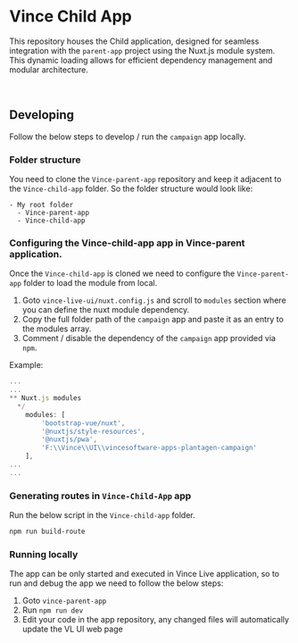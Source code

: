 # Vince Child App

This repository houses the Child application, designed for seamless integration with the `parent-app` project using the Nuxt.js module system. This dynamic loading allows for efficient dependency management and modular architecture.

<br>


## Developing

Follow the below steps to develop / run the `campaign` app locally.

### Folder structure
You need to clone the `Vince-parent-app` repository and keep it adjacent to the `Vince-child-app` folder. So the folder structure would look like: 

```
- My root folder
  - Vince-parent-app
  - Vince-child-app
```



### Configuring the Vince-child-app app in Vince-parent application.

Once the `Vince-child-app` is cloned we need to configure the `Vince-parent-app` folder to load the module from local.

1. Goto `vince-live-ui/nuxt.config.js` and scroll to `modules` section where you can define the nuxt module dependency.
2. Copy the full folder path of the `campaign` app and paste it as an entry to the modules array.
3. Comment / disable the dependency of the `campaign` app provided via `npm`.

Example:

```js
...
...
** Nuxt.js modules
  */
    modules: [
        'bootstrap-vue/nuxt',
        '@nuxtjs/style-resources',
        '@nuxtjs/pwa',
        'F:\\Vince\\UI\\vincesoftware-apps-plantagen-campaign'
    ],
...
...
```

### Generating routes in `Vince-Child-App` app

Run the below script in the `Vince-child-app` folder.
```powershell
npm run build-route
```

### Running locally

The app can be only started and executed in Vince Live application, so to run and debug the app we need to follow the below steps:

1. Goto `vince-parent-app`
2. Run `npm run dev`
3. Edit your code in the app repository, any changed files will automatically update the VL UI web page 

<br>
